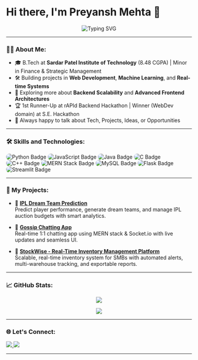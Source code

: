 # Hi there, I'm Preyansh Mehta 👋

<p align="center">
  <img src="https://readme-typing-svg.herokuapp.com?font=Fira+Code&size=24&pause=1000&color=58A6FF&center=true&vCenter=true&width=435&lines=Full-Stack+Developer;ML+Enthusiast;Creative+Thinker;Lifelong+Learner" alt="Typing SVG" />
</p>

---

### 👨‍💻 About Me:
- 🎓 B.Tech at **Sardar Patel Institute of Technology** (8.48 CGPA) | Minor in Finance & Strategic Management
- 🛠️ Building projects in **Web Development**, **Machine Learning**, and **Real-time Systems**
- 🌱 Exploring more about **Backend Scalability** and **Advanced Frontend Architectures**
- 🏆 1st Runner-Up at rAPId Backend Hackathon | Winner (WebDev domain) at S.E. Hackathon
- 💬 Always happy to talk about Tech, Projects, Ideas, or Opportunities

---

### 🛠️ Skills and Technologies:

<p>
  <picture>
    <source srcset="https://img.shields.io/badge/Python-3776AB?style=for-the-badge&logo=python&logoColor=white" media="(prefers-color-scheme: dark)">
    <source srcset="https://img.shields.io/badge/Python-3776AB?style=for-the-badge&logo=python&logoColor=white" media="(prefers-color-scheme: light)">
    <img src="https://img.shields.io/badge/Python-3776AB?style=for-the-badge&logo=python&logoColor=white" alt="Python Badge" style="border-radius: 8px;" />
  </picture>

  <picture>
    <source srcset="https://img.shields.io/badge/JavaScript-000000?style=for-the-badge&logo=javascript&logoColor=F7DF1E" media="(prefers-color-scheme: dark)">
    <source srcset="https://img.shields.io/badge/JavaScript-F7DF1E?style=for-the-badge&logo=javascript&logoColor=black" media="(prefers-color-scheme: light)">
    <img src="https://img.shields.io/badge/JavaScript-F7DF1E?style=for-the-badge&logo=javascript&logoColor=black" alt="JavaScript Badge" style="border-radius: 8px;" />
  </picture>

  <picture>
    <source srcset="https://img.shields.io/badge/Java-000000?style=for-the-badge&logo=java&logoColor=white" media="(prefers-color-scheme: dark)">
    <source srcset="https://img.shields.io/badge/Java-007396?style=for-the-badge&logo=java&logoColor=white" media="(prefers-color-scheme: light)">
    <img src="https://img.shields.io/badge/Java-007396?style=for-the-badge&logo=java&logoColor=white" alt="Java Badge" style="border-radius: 8px;" />
  </picture>

  <picture>
    <source srcset="https://img.shields.io/badge/C-000000?style=for-the-badge&logo=c&logoColor=white" media="(prefers-color-scheme: dark)">
    <source srcset="https://img.shields.io/badge/C-00599C?style=for-the-badge&logo=c&logoColor=white" media="(prefers-color-scheme: light)">
    <img src="https://img.shields.io/badge/C-00599C?style=for-the-badge&logo=c&logoColor=white" alt="C Badge" style="border-radius: 8px;" />
  </picture>

  <picture>
    <source srcset="https://img.shields.io/badge/C++-000000?style=for-the-badge&logo=c%2B%2B&logoColor=white" media="(prefers-color-scheme: dark)">
    <source srcset="https://img.shields.io/badge/C++-00599C?style=for-the-badge&logo=c%2B%2B&logoColor=white" media="(prefers-color-scheme: light)">
    <img src="https://img.shields.io/badge/C++-00599C?style=for-the-badge&logo=c%2B%2B&logoColor=white" alt="C++ Badge" style="border-radius: 8px;" />
  </picture>

  <picture>
    <source srcset="https://img.shields.io/badge/MERN-Stack-ffffff?style=for-the-badge&logo=mongodb&logoColor=3C873A" media="(prefers-color-scheme: light)">
    <source srcset="https://img.shields.io/badge/MERN-Stack-222222?style=for-the-badge&logo=mongodb&logoColor=3C873A" media="(prefers-color-scheme: dark)">
    <img src="https://img.shields.io/badge/MERN-Stack-ffffff?style=for-the-badge&logo=mongodb&logoColor=3C873A" alt="MERN Stack Badge" style="border-radius: 8px;" />
  </picture>

  <picture>
    <source srcset="https://img.shields.io/badge/MySQL-005C84?style=for-the-badge&logo=mysql&logoColor=white" media="(prefers-color-scheme: dark)">
    <source srcset="https://img.shields.io/badge/MySQL-00758F?style=for-the-badge&logo=mysql&logoColor=white" media="(prefers-color-scheme: light)">
    <img src="https://img.shields.io/badge/MySQL-00758F?style=for-the-badge&logo=mysql&logoColor=white" alt="MySQL Badge" style="border-radius: 8px;" />
  </picture>

  <picture>
    <source srcset="https://img.shields.io/badge/Flask-000000?style=for-the-badge&logo=flask&logoColor=white" media="(prefers-color-scheme: dark)">
    <source srcset="https://img.shields.io/badge/Flask-ffffff?style=for-the-badge&logo=flask&logoColor=black" media="(prefers-color-scheme: light)">
    <img src="https://img.shields.io/badge/Flask-000000?style=for-the-badge&logo=flask&logoColor=white" alt="Flask Badge" style="border-radius: 8px;" />
  </picture>

  <picture>
    <source srcset="https://img.shields.io/badge/Streamlit-FF4B4B?style=for-the-badge&logo=streamlit&logoColor=white" media="(prefers-color-scheme: dark)">
    <source srcset="https://img.shields.io/badge/Streamlit-FF4B4B?style=for-the-badge&logo=streamlit&logoColor=white" media="(prefers-color-scheme: light)">
    <img src="https://img.shields.io/badge/Streamlit-FF4B4B?style=for-the-badge&logo=streamlit&logoColor=white" alt="Streamlit Badge" style="border-radius: 8px;" />
  </picture>
</p>

---

### 🚀 My Projects:

- 🏏 [**IPL Dream Team Prediction**](https://github.com/PreyanshMehta25/IPL-dream-team-prediction.git)  
  Predict player performance, generate dream teams, and manage IPL auction budgets with smart analytics.

- 💬 [**Gossip Chatting App**](https://github.com/PreyanshMehta25/Gossip-chatting.git)  
  Real-time 1:1 chatting app using MERN stack & Socket.io with live updates and seamless UI.

- 🏢 [**StockWise - Real-Time Inventory Management Platform**](https://drive.google.com/file/d/1WNQieWjiUKlyBtIzyvhaC7WZAXMeA7Dx/view)  
  Scalable, real-time inventory system for SMBs with automated alerts, multi-warehouse tracking, and exportable reports.

---

### 📈 GitHub Stats:

<p align="center">
  <picture>
    <source 
      srcset="https://github-readme-stats.vercel.app/api?username=PreyanshMehta25&show_icons=true&theme=dark" 
      media="(prefers-color-scheme: dark)"
    />
    <source 
      srcset="https://github-readme-stats.vercel.app/api?username=PreyanshMehta25&show_icons=true&theme=default" 
      media="(prefers-color-scheme: light), (prefers-color-scheme: no-preference)"
    />
    <img src="https://github-readme-stats.vercel.app/api?username=PreyanshMehta25&show_icons=true" />
  </picture>
</p>

<p align="center">
  <picture>
    <source 
      srcset="https://github-readme-streak-stats.herokuapp.com/?user=PreyanshMehta25&theme=dark" 
      media="(prefers-color-scheme: dark)"
    />
    <source 
      srcset="https://github-readme-streak-stats.herokuapp.com/?user=PreyanshMehta25&theme=default" 
      media="(prefers-color-scheme: light), (prefers-color-scheme: no-preference)"
    />
    <img src="https://github-readme-streak-stats.herokuapp.com/?user=PreyanshMehta25" />
  </picture>
</p>

---

### 🌐 Let's Connect:
<p align="left">
  <a href="https://linkedin.com/in/preyansh-mehta-770178284" target="_blank">
    <img src="https://img.shields.io/badge/LinkedIn-0A66C2?style=for-the-badge&logo=linkedin&logoColor=white" />
  </a>
  <a href="mailto:preyanshmehta25@gmail.com" target="_blank">
    <img src="https://img.shields.io/badge/Email-D14836?style=for-the-badge&logo=gmail&logoColor=white" />
  </a>
</p>

---
